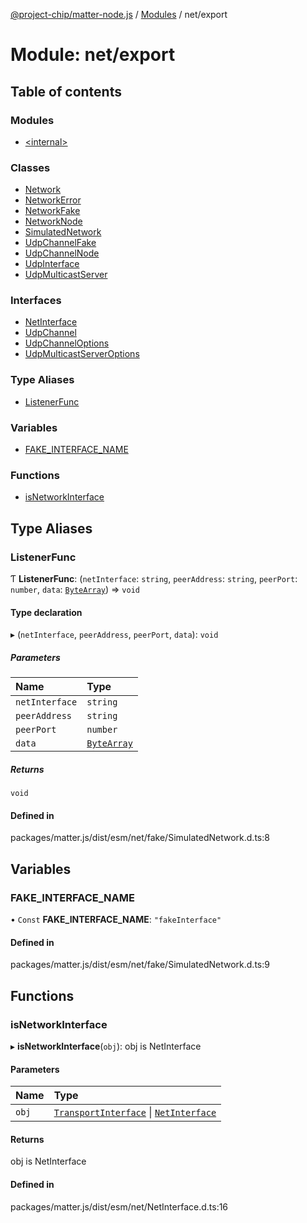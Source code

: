 [@project-chip/matter-node.js](../README.md) / [Modules](../modules.md) / net/export

# Module: net/export

## Table of contents

### Modules

- [\<internal\>](net_export._internal_.md)

### Classes

- [Network](../classes/net_export.Network.md)
- [NetworkError](../classes/net_export.NetworkError.md)
- [NetworkFake](../classes/net_export.NetworkFake.md)
- [NetworkNode](../classes/net_export.NetworkNode.md)
- [SimulatedNetwork](../classes/net_export.SimulatedNetwork.md)
- [UdpChannelFake](../classes/net_export.UdpChannelFake.md)
- [UdpChannelNode](../classes/net_export.UdpChannelNode.md)
- [UdpInterface](../classes/net_export.UdpInterface.md)
- [UdpMulticastServer](../classes/net_export.UdpMulticastServer.md)

### Interfaces

- [NetInterface](../interfaces/net_export.NetInterface.md)
- [UdpChannel](../interfaces/net_export.UdpChannel.md)
- [UdpChannelOptions](../interfaces/net_export.UdpChannelOptions.md)
- [UdpMulticastServerOptions](../interfaces/net_export.UdpMulticastServerOptions.md)

### Type Aliases

- [ListenerFunc](net_export.md#listenerfunc)

### Variables

- [FAKE\_INTERFACE\_NAME](net_export.md#fake_interface_name)

### Functions

- [isNetworkInterface](net_export.md#isnetworkinterface)

## Type Aliases

### ListenerFunc

Ƭ **ListenerFunc**: (`netInterface`: `string`, `peerAddress`: `string`, `peerPort`: `number`, `data`: [`ByteArray`](util_export.md#bytearray)) => `void`

#### Type declaration

▸ (`netInterface`, `peerAddress`, `peerPort`, `data`): `void`

##### Parameters

| Name | Type |
| :------ | :------ |
| `netInterface` | `string` |
| `peerAddress` | `string` |
| `peerPort` | `number` |
| `data` | [`ByteArray`](util_export.md#bytearray) |

##### Returns

`void`

#### Defined in

packages/matter.js/dist/esm/net/fake/SimulatedNetwork.d.ts:8

## Variables

### FAKE\_INTERFACE\_NAME

• `Const` **FAKE\_INTERFACE\_NAME**: ``"fakeInterface"``

#### Defined in

packages/matter.js/dist/esm/net/fake/SimulatedNetwork.d.ts:9

## Functions

### isNetworkInterface

▸ **isNetworkInterface**(`obj`): obj is NetInterface

#### Parameters

| Name | Type |
| :------ | :------ |
| `obj` | [`TransportInterface`](../interfaces/exports_common.TransportInterface.md) \| [`NetInterface`](../interfaces/net_export.NetInterface.md) |

#### Returns

obj is NetInterface

#### Defined in

packages/matter.js/dist/esm/net/NetInterface.d.ts:16

